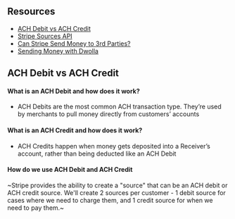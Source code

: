 ## Resources

-   [ACH Debit vs ACH Credit](https://www.actumprocessing.com/ach-credit-vs-ach-debit/)
-   [Stripe Sources API](https://stripe.com/docs/api/sources/create)
-   [Can Stripe Send Money to 3rd Parties?](https://stackoverflow.com/a/42188303/4313362)
-   [Sending Money with Dwolla](https://developers.dwolla.com/guides/send-money/)

## ACH Debit vs ACH Credit

#### What is an ACH Debit and how does it work?

-   ACH Debits are the most common ACH transaction type. They’re used by merchants to pull money directly from
    customers’ accounts

#### What is an ACH Credit and how does it work?

-   ACH Credits happen when money gets deposited into a Receiver’s account, rather than being deducted like an ACH Debit

#### How do we use ACH Debit and ACH Credit

~Stripe provides the ability to create a "source" that can be an ACH debit or ACH credit source. We'll create 2 sources
per customer - 1 debit source for cases where we need to charge them, and 1 credit source for when we need to pay them.~
